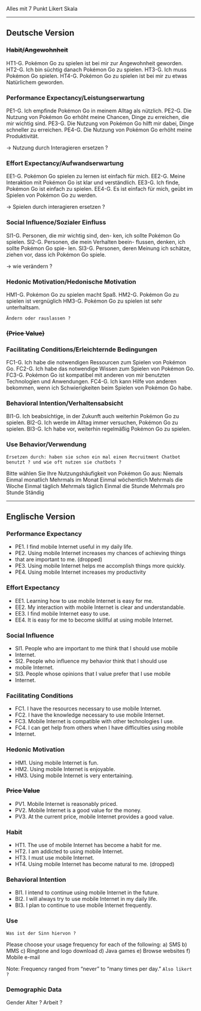 
Alles mit 7 Punkt Likert Skala

---
## Deutsche Version

### ~~Habit/Angewohnheit~~

HT1-G. Pokémon Go zu spielen ist bei mir zur Angewohnheit geworden.
HT2-G. Ich bin süchtig danach Pokémon Go zu spielen.
HT3-G. Ich muss Pokémon Go spielen.
HT4-G. Pokémon Go zu spielen ist bei mir zu etwas Natürlichem geworden.

### Performance Expectancy/Leistungserwartung

PE1-G. Ich empfinde Pokémon Go in meinem
Alltag als nützlich.
PE2-G. Die Nutzung von Pokémon Go erhöht
meine Chancen, Dinge zu erreichen, die mir
wichtig sind.
PE3-G. Die Nutzung von Pokémon Go hilft
mir dabei, Dinge schneller zu erreichen.
PE4-G. Die Nutzung von Pokémon Go erhöht
meine Produktivität.

-> Nutzung durch Interagieren ersetzen ?

### Effort Expectancy/Aufwandserwartung

EE1-G. Pokémon Go spielen zu lernen ist
einfach für mich.
EE2-G. Meine Interaktion mit Pokémon Go
ist klar und verständlich.
EE3-G. Ich finde, Pokémon Go ist einfach zu
spielen.
EE4-G. Es ist einfach für mich, geübt im
Spielen von Pokémon Go zu werden.

-> Spielen durch interagieren ersetzen ?

### Social Influence/Sozialer Einfluss

SI1-G. Personen, die mir wichtig sind, den-
ken, ich sollte Pokémon Go spielen.
SI2-G. Personen, die mein Verhalten beein-
flussen, denken, ich sollte Pokémon Go spie-
len.
SI3-G. Personen, deren Meinung ich schätze,
ziehen vor, dass ich Pokémon Go spiele.

-> wie verändern ?
### Hedonic Motivation/Hedonische Motivation

HM1-G. Pokémon Go zu spielen macht Spaß.
HM2-G. Pokémon Go zu spielen ist vergnüglich
HM3-G. Pokémon Go zu spielen ist sehr unterhaltsam.

`Ändern oder rauslassen ?`

### ~~(Price Value)~~

### Facilitating Conditions/Erleichternde Bedingungen

FC1-G. Ich habe die notwendigen Ressourcen zum Spielen von Pokémon Go.
FC2-G. Ich habe das notwendige Wissen zum Spielen von Pokémon Go.
FC3-G. Pokémon Go ist kompatibel mit anderen von mir benutzten Technologien und Anwendungen.
FC4-G. Ich kann Hilfe von anderen bekommen, wenn ich Schwierigkeiten beim Spielen
von Pokémon Go habe.

### Behavioral Intention/Verhaltensabsicht

BI1-G. Ich beabsichtige, in der Zukunft auch
weiterhin Pokémon Go zu spielen.
BI2-G. Ich werde im Alltag immer versuchen,
Pokémon Go zu spielen.
BI3-G. Ich habe vor, weiterhin regelmäßig
Pokémon Go zu spielen.

### Use Behavior/Verwendung

`Ersetzen durch: haben sie schon ein mal einen Recruitment Chatbot benutzt ? und wie oft nutzen sie chatbots ?`

Bitte wählen Sie Ihre Nutzungshäufigkeit von
Pokémon Go aus:
Niemals
Einmal monatlich
Mehrmals im Monat
Einmal wöchentlich
Mehrmals die Woche
Einmal täglich
Mehrmals täglich
Einmal die Stunde
Mehrmals pro Stunde
Ständig








---
## Englische Version
### Performance Expectancy

- PE1. I find mobile Internet useful in my daily life.
- PE2. Using mobile Internet increases my chances of achieving things
- that are important to me. (dropped)
- PE3. Using mobile Internet helps me accomplish things more quickly.
- PE4. Using mobile Internet increases my productivity

### Effort Expectancy

- EE1. Learning how to use mobile Internet is easy for me.
- EE2. My interaction with mobile Internet is clear and understandable.
- EE3. I find mobile Internet easy to use.
- EE4. It is easy for me to become skillful at using mobile Internet.

### Social Influence

- SI1. People who are important to me think that I should use mobile
- Internet.
- SI2. People who influence my behavior think that I should use
- mobile Internet.
- SI3. People whose opinions that I value prefer that I use mobile
- Internet.

### Facilitating Conditions

- FC1. I have the resources necessary to use mobile Internet.
- FC2. I have the knowledge necessary to use mobile Internet.
- FC3. Mobile Internet is compatible with other technologies I use.
- FC4. I can get help from others when I have difficulties using mobile
- Internet.

### Hedonic Motivation

- HM1. Using mobile Internet is fun.
- HM2. Using mobile Internet is enjoyable.
- HM3. Using mobile Internet is very entertaining.

### ~~Price Value~~

- PV1. Mobile Internet is reasonably priced.
- PV2. Mobile Internet is a good value for the money.
- PV3. At the current price, mobile Internet provides a good value.

### Habit

- HT1. The use of mobile Internet has become a habit for me.
- HT2. I am addicted to using mobile Internet.
- HT3. I must use mobile Internet.
- HT4. Using mobile Internet has become natural to me. (dropped)

### Behavioral Intention

- BI1. I intend to continue using mobile Internet in the future.
- BI2. I will always try to use mobile Internet in my daily life.
- BI3. I plan to continue to use mobile Internet frequently.

### Use

`Was ist der Sinn hiervon ?`

Please choose your usage frequency for each of the following:
a) SMS
b) MMS
c) Ringtone and logo download
d) Java games
e) Browse websites
f) Mobile e-mail

Note: Frequency ranged from “never” to “many times per day.”
`Also likert ?`

### Demographic Data

Gender
Alter
?
Arbeit ?